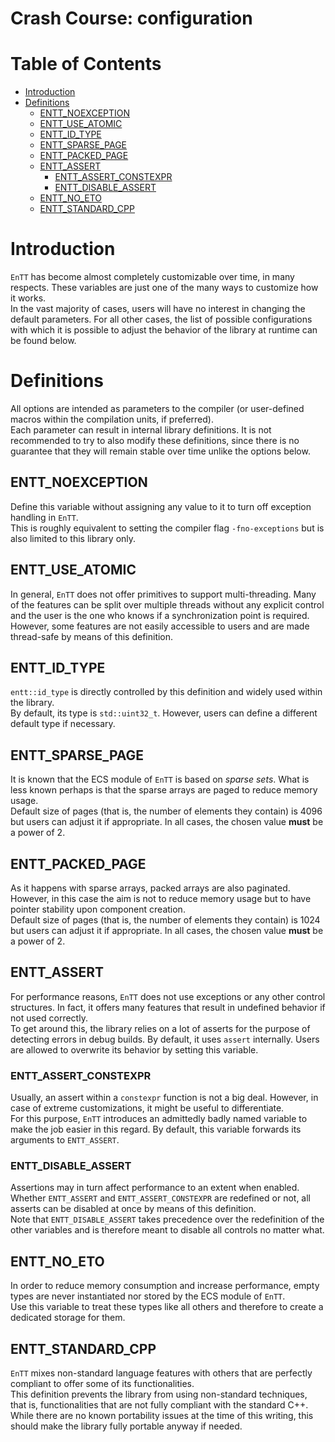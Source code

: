 # Crash Course: configuration

# Table of Contents

* [Introduction](#introduction)
* [Definitions](#definitions)
  * [ENTT_NOEXCEPTION](#entt_noexception)
  * [ENTT_USE_ATOMIC](#entt_use_atomic)
  * [ENTT_ID_TYPE](#entt_id_type)
  * [ENTT_SPARSE_PAGE](#entt_sparse_page)
  * [ENTT_PACKED_PAGE](#entt_packed_page)
  * [ENTT_ASSERT](#entt_assert)
    * [ENTT_ASSERT_CONSTEXPR](#entt_assert_constexpr)
    * [ENTT_DISABLE_ASSERT](#entt_disable_assert)
  * [ENTT_NO_ETO](#entt_no_eto)
  * [ENTT_STANDARD_CPP](#entt_standard_cpp)

# Introduction

`EnTT` has become almost completely customizable over time, in many
respects. These variables are just one of the many ways to customize how it
works.<br/>
In the vast majority of cases, users will have no interest in changing the
default parameters. For all other cases, the list of possible configurations
with which it is possible to adjust the behavior of the library at runtime can
be found below.

# Definitions

All options are intended as parameters to the compiler (or user-defined macros
within the compilation units, if preferred).<br/>
Each parameter can result in internal library definitions. It is not recommended
to try to also modify these definitions, since there is no guarantee that they
will remain stable over time unlike the options below.

## ENTT_NOEXCEPTION

Define this variable without assigning any value to it to turn off exception
handling in `EnTT`.<br/>
This is roughly equivalent to setting the compiler flag `-fno-exceptions` but is
also limited to this library only.

## ENTT_USE_ATOMIC

In general, `EnTT` does not offer primitives to support multi-threading. Many of
the features can be split over multiple threads without any explicit control and
the user is the one who knows if a synchronization point is required.<br/>
However, some features are not easily accessible to users and are made
thread-safe by means of this definition.

## ENTT_ID_TYPE

`entt::id_type` is directly controlled by this definition and widely used within
the library.<br/>
By default, its type is `std::uint32_t`. However, users can define a different
default type if necessary.

## ENTT_SPARSE_PAGE

It is known that the ECS module of `EnTT` is based on _sparse sets_. What is
less known perhaps is that the sparse arrays are paged to reduce memory
usage.<br/>
Default size of pages (that is, the number of elements they contain) is 4096 but
users can adjust it if appropriate. In all cases, the chosen value **must** be a
power of 2.

## ENTT_PACKED_PAGE

As it happens with sparse arrays, packed arrays are also paginated. However, in
this case the aim is not to reduce memory usage but to have pointer stability
upon component creation.<br/>
Default size of pages (that is, the number of elements they contain) is 1024 but
users can adjust it if appropriate. In all cases, the chosen value **must** be a
power of 2.

## ENTT_ASSERT

For performance reasons, `EnTT` does not use exceptions or any other control
structures. In fact, it offers many features that result in undefined behavior
if not used correctly.<br/>
To get around this, the library relies on a lot of asserts for the purpose of
detecting errors in debug builds. By default, it uses `assert` internally. Users
are allowed to overwrite its behavior by setting this variable.

### ENTT_ASSERT_CONSTEXPR

Usually, an assert within a `constexpr` function is not a big deal. However, in
case of extreme customizations, it might be useful to differentiate.<br/>
For this purpose, `EnTT` introduces an admittedly badly named variable to make
the job easier in this regard. By default, this variable forwards its arguments
to `ENTT_ASSERT`.

### ENTT_DISABLE_ASSERT

Assertions may in turn affect performance to an extent when enabled. Whether
`ENTT_ASSERT` and `ENTT_ASSERT_CONSTEXPR` are redefined or not, all asserts can
be disabled at once by means of this definition.<br/>
Note that `ENTT_DISABLE_ASSERT` takes precedence over the redefinition of the
other variables and is therefore meant to disable all controls no matter what.

## ENTT_NO_ETO

In order to reduce memory consumption and increase performance, empty types are
never instantiated nor stored by the ECS module of `EnTT`.<br/>
Use this variable to treat these types like all others and therefore to create a
dedicated storage for them.

## ENTT_STANDARD_CPP

`EnTT` mixes non-standard language features with others that are perfectly
compliant to offer some of its functionalities.<br/>
This definition prevents the library from using non-standard techniques, that
is, functionalities that are not fully compliant with the standard C++.<br/>
While there are no known portability issues at the time of this writing, this
should make the library fully portable anyway if needed.
